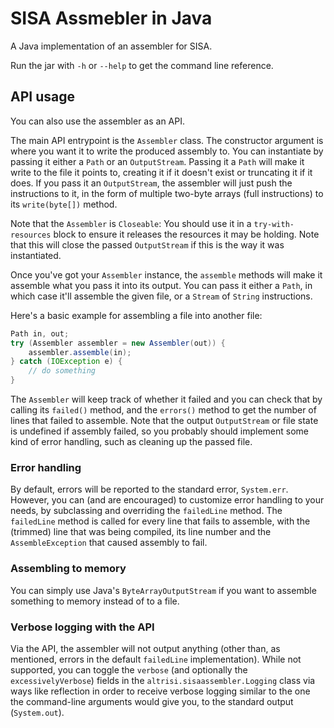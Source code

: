 # SISA Assmebler in Java

A Java implementation of an assembler for SISA.

Run the jar with `-h` or `--help` to get the command line reference.

## API usage

You can also use the assembler as an API.

The main API entrypoint is the `Assembler` class. The constructor argument is where you want it to write the produced assembly to.
You can instantiate by passing it either a `Path` or an `OutputStream`. Passing it a `Path` will make it write to the file it points
to, creating it if it doesn't exist or truncating it if it does.
If you pass it an `OutputStream`, the assembler will just push the instructions to it, in the form of multiple two-byte arrays (full instructions)
to its `write(byte[])` method.

Note that the `Assembler` is `Closeable`: You should use it in a `try-with-resources` block to ensure it releases the resources it may be holding.
Note that this will close the passed `OutputStream` if this is the way it was instantiated.

Once you've got your `Assembler` instance, the `assemble` methods will make it assemble what you pass it into its output. You can pass it
either a `Path`, in which case it'll assemble the given file, or a `Stream` of `String` instructions.

Here's a basic example for assembling a file into another file:

```java
Path in, out;
try (Assembler assembler = new Assembler(out)) {
	assembler.assemble(in);
} catch (IOException e) {
	// do something
}
```

The `Assembler` will keep track of whether it failed and you can check that by calling its `failed()` method, and the `errors()` method to get the
number of lines that failed to assemble. Note that the output `OutputStream` or file state is undefined if assembly failed, so you probably
should implement some kind of error handling, such as cleaning up the passed file.

### Error handling

By default, errors will be reported to the standard error, `System.err`. However, you can (and are encouraged) to customize error handling to your needs,
by subclassing and overriding the `failedLine` method. The `failedLine` method is called for every line that fails to assemble, with the (trimmed)
line that was being compiled, its line number and the `AssembleException` that caused assembly to fail.

### Assembling to memory

You can simply use Java's `ByteArrayOutputStream` if you want to assemble something to memory instead of to a file.

### Verbose logging with the API

Via the API, the assembler will not output anything (other than, as mentioned, errors in the default `failedLine` implementation). While not supported,
you can toggle the `verbose` (and optionally the `excessivelyVerbose`) fields in the `altrisi.sisaassembler.Logging` class via ways like
reflection in order to receive verbose logging similar to the one the command-line arguments would give you, to the standard output (`System.out`).
